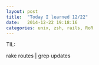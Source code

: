 ```yaml
---
layout: post
title:  "Today I learned 12/22"
date:   2014-12-22 19:18:16
categories: unix, zsh, rails, RoR
---
```


TIL:

rake routes | grep updates